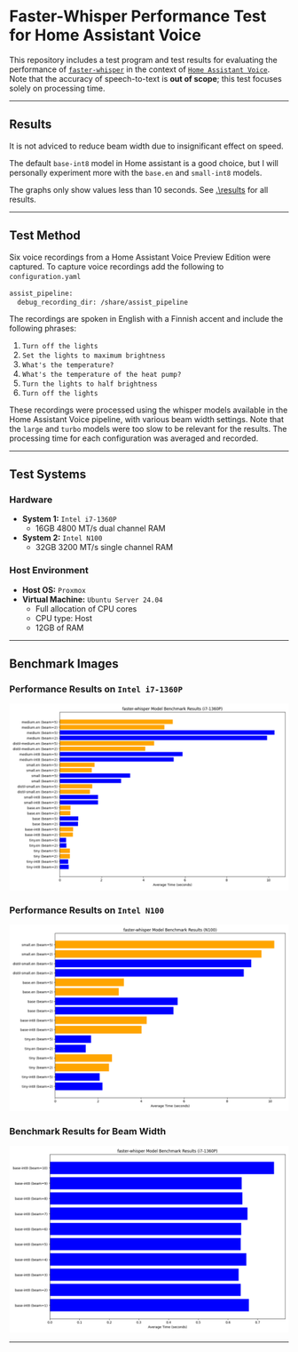 # Faster-Whisper Performance Test for Home Assistant Voice

This repository includes a test program and test results for evaluating the performance of [`faster-whisper`](https://github.com/guillaumekln/faster-whisper) in the context of [`Home Assistant Voice`](https://www.home-assistant.io/voice_control/). Note that the accuracy of speech-to-text is **out of scope**; this test focuses solely on processing time.

---

## Results

It is not adviced to reduce beam width due to insignificant effect on speed.

The default `base-int8` model in Home assistant is a good choice, but I will personally experiment more with the `base.en` and `small-int8` models.

The graphs only show values less than 10 seconds. See [.\results](results) for all results.

---

## Test Method

Six voice recordings from a Home Assistant Voice Preview Edition were captured. 
To capture voice recordings add the following to `configuration.yaml`
```
assist_pipeline:
  debug_recording_dir: /share/assist_pipeline
```

The recordings are spoken in English with a Finnish accent and include the following phrases:

1. `Turn off the lights`
2. `Set the lights to maximum brightness`
3. `What's the temperature?`
4. `What's the temperature of the heat pump?`
5. `Turn the lights to half brightness`
6. `Turn off the lights`

These recordings were processed using the whisper models available in the Home Assistant Voice pipeline, with various beam width settings. Note that the `large` and `turbo` models were too slow to be relevant for the results. The processing time for each configuration was averaged and recorded.

---

## Test Systems

### Hardware

- **System 1:** `Intel i7-1360P`
  - 16GB 4800 MT/s dual channel RAM
- **System 2:** `Intel N100`
  - 32GB 3200 MT/s single channel RAM

### Host Environment

- **Host OS:** `Proxmox`
- **Virtual Machine:** `Ubuntu Server 24.04`
  - Full allocation of CPU cores
  - CPU type: Host
  - 12GB of RAM

---

## Benchmark Images

### Performance Results on `Intel i7-1360P`

![Performance Results on Intel i7-1360P](results/results_i7-1360P.png)

### Performance Results on `Intel N100`

![Performance Results on Intel N100](results/results_N100.png)

### Benchmark Results for Beam Width

![Benchmark Results for Beam Width](results/results_beam_width.png)

---

